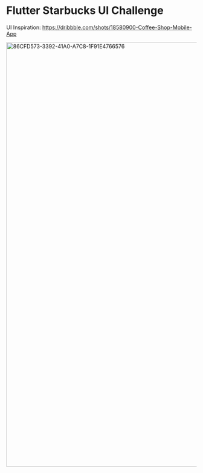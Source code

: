 # Flutter Starbucks UI Challenge

UI Inspiration: https://dribbble.com/shots/18580900-Coffee-Shop-Mobile-App



<img width="1120" alt="86CFD573-3392-41A0-A7C8-1F91E4766576" src="https://github.com/maeltoukap/starbucks-ui/assets/74214399/71ac9d79-09a9-4e61-a77c-9be495344f43">
